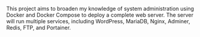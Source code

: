 This project aims to broaden my knowledge of system administration  using Docker
and Docker Compose to deploy a complete web server. The server will run multiple
services, including WordPress, MariaDB, Nginx, Adminer, Redis, FTP, and Portainer.

